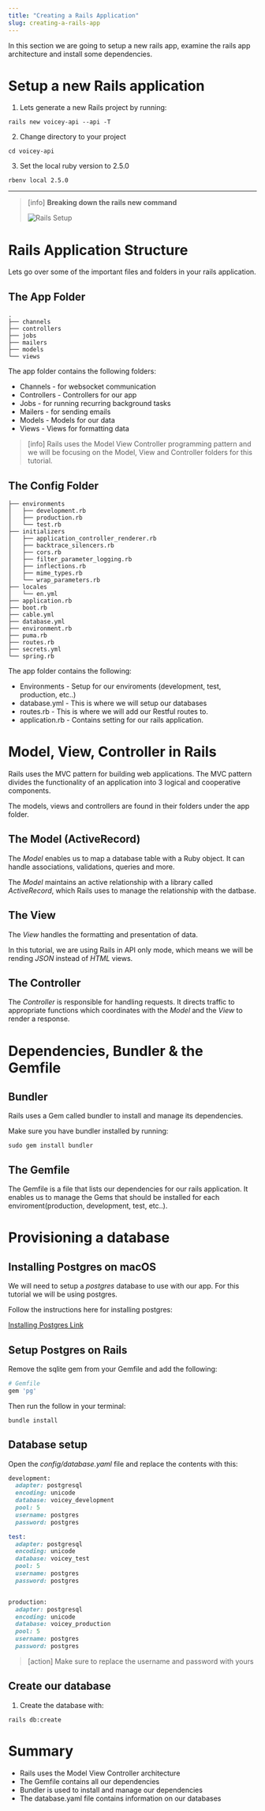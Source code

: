 ```yaml
---
title: "Creating a Rails Application"
slug: creating-a-rails-app
---
```


In this section we are going to setup a new rails app, examine the rails app architecture and install some dependencies.

# Setup a new Rails application

1. Lets generate a new Rails project by running:

```shell
rails new voicey-api --api -T
```

2. Change directory to your project

```shell
cd voicey-api
```

3. Set the local ruby version to 2.5.0

```shell
rbenv local 2.5.0
```

----

> [info]
> **Breaking down the rails new command**
>
> ![Rails Setup](assets/rails-init.png)
>

# Rails Application Structure

Lets go over some of the important files and folders in your rails application.

<!-- ## Overview -->

<!-- ![Rails App Overview](assets/rails-app-overview.png) -->

## The App Folder

<!-- ![Rails App Folder](assets/rails-app.png) -->

```
.
├── channels
├── controllers
├── jobs
├── mailers
├── models
└── views
```

The app folder contains the following folders:

- Channels - for websocket communication
- Controllers - Controllers for our app
- Jobs - for running recurring background tasks
- Mailers - for sending emails
- Models - Models for our data
- Views - Views for formatting data

> [info]
> Rails uses the Model View Controller programming pattern and we will be focusing on the Model, View and Controller folders for this tutorial.

## The Config Folder

<!-- ![Rails Config](assets/rails-config.png) -->

```
├── environments
│   ├── development.rb
│   ├── production.rb
│   └── test.rb
├── initializers
│   ├── application_controller_renderer.rb
│   ├── backtrace_silencers.rb
│   ├── cors.rb
│   ├── filter_parameter_logging.rb
│   ├── inflections.rb
│   ├── mime_types.rb
│   └── wrap_parameters.rb
├── locales
│   └── en.yml
├── application.rb
├── boot.rb
├── cable.yml
├── database.yml
├── environment.rb
├── puma.rb
├── routes.rb
├── secrets.yml
└── spring.rb
```

The app folder contains the following:

- Environments - Setup for our enviroments (development, test, production, etc..)
- database.yml - This is where we will setup our databases
- routes.rb - This is where we will add our Restful routes to.
- application.rb - Contains setting for our rails application.

# Model, View, Controller in Rails

Rails uses the MVC pattern for building web applications. The MVC pattern divides the functionality of an application into 3 logical and cooperative components.

The models, views and controllers are found in their folders under the app folder.

## The Model (ActiveRecord)

The _Model_ enables us to map a database table with a Ruby object. It can handle associations, validations, queries and more.

The _Model_ maintains an active relationship with a library called _ActiveRecord_, which Rails uses to manage the relationship with the datbase.

## The View

The _View_ handles the formatting and presentation of data.

In this tutorial, we are using Rails in API only mode, which means we will be rending _JSON_ instead of _HTML_ views.

## The Controller

The _Controller_ is responsible for handling requests. It directs traffic to appropriate functions which coordinates with the _Model_ and the _View_ to render a response.

# Dependencies, Bundler & the Gemfile

## Bundler

Rails uses a Gem called bundler to install and manage its dependencies.

Make sure you have bundler installed by running:

```shell
sudo gem install bundler
```

## The Gemfile

The Gemfile is a file that lists our dependencies for our rails application.
It enables us to manage the Gems that should be installed for each enviroment(production, development, test, etc..).

# Provisioning a database

## Installing Postgres on macOS

We will need to setup a _postgres_ database to use with our app. For this tutorial we will be using postgres.

Follow the instructions here for installing postgres:

[Installing Postgres Link](https://gist.github.com/sgnl/609557ebacd3378f3b72)

## Setup Postgres on Rails

Remove the sqlite gem from your Gemfile and add the following:

```ruby
# Gemfile
gem 'pg'
```

Then run the follow in your terminal:

```shell
bundle install
```

## Database setup

Open the _config/database.yaml_ file and replace the contents with this:

```ruby
development:
  adapter: postgresql
  encoding: unicode
  database: voicey_development
  pool: 5
  username: postgres
  password: postgres

test:
  adapter: postgresql
  encoding: unicode
  database: voicey_test
  pool: 5
  username: postgres
  password: postgres


production:
  adapter: postgresql
  encoding: unicode
  database: voicey_production
  pool: 5
  username: postgres
  password: postgres
```

> [action]
> Make sure to replace the username and password with yours

## Create our database

1. Create the database with:

```shell
rails db:create
```

# Summary

- Rails uses the Model View Controller architecture
- The Gemfile contains all our dependencies
- Bundler is used to install and manage our dependencies
- The database.yaml file contains information on our databases
